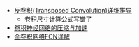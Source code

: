 - [反卷积(Transposed Convolution)详细推导](https://zhuanlan.zhihu.com/p/48501100)
  - 卷积尺寸计算公式写错了
- [卷积神经网络的压缩与加速](https://zhuanlan.zhihu.com/p/38473604)
- [全卷积网络FCN详解](https://zhuanlan.zhihu.com/p/30195134)
